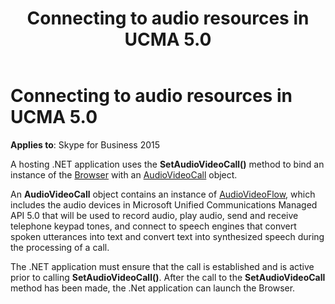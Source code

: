 ﻿---
title: Connecting to audio resources in UCMA 5.0
description:
TOCTitle: Connecting to audio resources in UCMA 5.0
ms:assetid: 8da6dc06-69b0-4e7c-b42e-1011cad4223f
ms:mtpsurl: https://msdn.microsoft.com/library/Dn466126(v=office.16)
ms:contentKeyID: 65240067
ms.date: 07/27/2015
mtps_version: v=office.16
---

# Connecting to audio resources in UCMA 5.0

**Applies to**: Skype for Business 2015

A hosting .NET application uses the **SetAudioVideoCall()** method to bind an instance of the [Browser](/dotnet/api/microsoft.rtc.collaboration.audiovideo.voicexml.browser?&preserve-view=true) with an [AudioVideoCall](/dotnet/api/microsoft.rtc.collaboration.audiovideo.audiovideocall) object.

An **AudioVideoCall** object contains an instance of [AudioVideoFlow](/dotnet/api/microsoft.rtc.collaboration.audiovideo.audiovideoflow), which includes the audio devices in Microsoft Unified Communications Managed API 5.0 that will be used to record audio, play audio, send and receive telephone keypad tones, and connect to speech engines that convert spoken utterances into text and convert text into synthesized speech during the processing of a call. 

The .NET application must ensure that the call is established and is active prior to calling **SetAudioVideoCall()**. After the call to the **SetAudioVideoCall** method has been made, the .Net application can launch the Browser.

